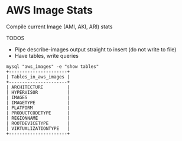 AWS Image Stats
==============

Compile current Image (AMI, AKI, ARI) stats  

TODOS

* Pipe describe-images output straight to insert (do not write to file)
* Have tables, write queries

```
mysql "aws_images" -e "show tables"
+----------------------+
| Tables_in_aws_images |
+----------------------+
| ARCHITECTURE         |
| HYPERVISOR           |
| IMAGES               |
| IMAGETYPE            |
| PLATFORM             |
| PRODUCTCODETYPE      |
| REGIONNAME           |
| ROOTDEVICETYPE       |
| VIRTUALIZATIONTYPE   |
+----------------------+
```
